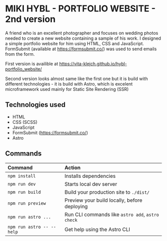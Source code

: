 # MIKI HYBL - PORTFOLIO WEBSITE - 2nd version

A friend who is an excellent photographer and focuses on wedding photos needed to create a new website containing a sample of his work.
I designed a simple portfolio website for him using HTML, CSS and JavaScript. FormSubmit (available at https://formsubmit.co/) was used to send emails from the form.

First version is availible at https://vita-klejch.github.io/hybl-portfolio_website/

Second version looks almost same like the first one but it is build with different technologies - it is build with Astro, which is excelent microframework used mainly for Static Site Rendering (SSR)

## Technologies used

- HTML
- CSS (SCSS)
- JavaScript
- FormSubmit (https://formsubmit.co/)
- Astro

## Commands

| Command                   | Action                                           |
| :------------------------ | :----------------------------------------------- |
| `npm install`             | Installs dependencies                            |
| `npm run dev`             | Starts local dev server                          |
| `npm run build`           | Build your production site to `./dist/`          |
| `npm run preview`         | Preview your build locally, before deploying     |
| `npm run astro ...`       | Run CLI commands like `astro add`, `astro check` |
| `npm run astro -- --help` | Get help using the Astro CLI                     |
